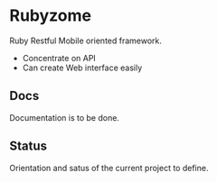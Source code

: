 # Rubyzome

Ruby Restful Mobile oriented framework.

- Concentrate on API
- Can create Web interface easily


## Docs

Documentation is to be done.

## Status

Orientation and satus of the current project to define.

